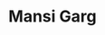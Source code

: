 ---
title: Mansi Garg
biosmall: "Redefining love and happiness!"
biolarge: 
avatar: https://i.postimg.cc/WzNWy481/mansi.jpg
twitter: 
instagram:
multiple: true
---